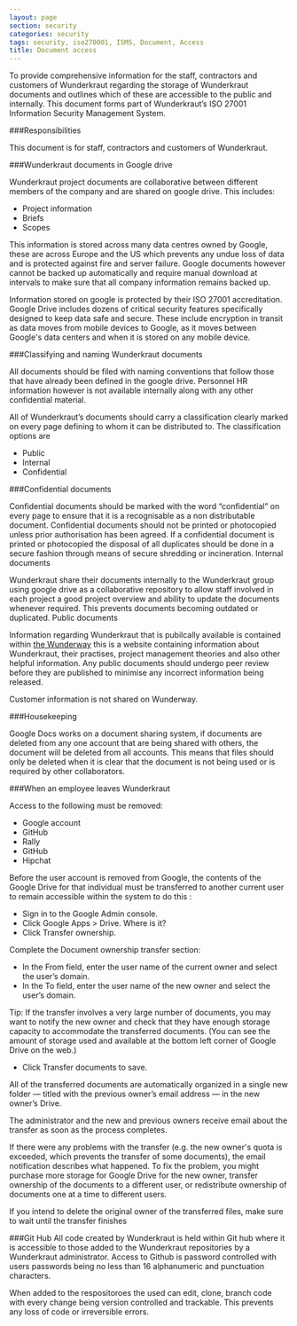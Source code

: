 ```yaml
---
layout: page
section: security
categories: security
tags: security, iso270001, ISMS, Document, Access
title: Document access
---
```


To provide comprehensive information for the staff, contractors and customers of Wunderkraut regarding the storage of Wunderkraut documents and outlines which of these are accessible to the public and internally.
This document forms part of Wunderkraut’s ISO 27001 Information Security Management System.

###Responsibilities

This document is for staff, contractors and customers of Wunderkraut.

###Wunderkraut documents in Google drive

Wunderkraut project documents are collaborative between different members of the company and are shared on google drive.
This includes:

*	Project information
*	Briefs
*	Scopes

This information is stored across many data centres owned by Google, these are across Europe and the US which prevents any undue loss of data and is protected against fire and server failure. Google documents however cannot be backed up automatically and require manual download at intervals to make sure that all company information remains backed up.

Information stored on google is protected by their ISO 27001 accreditation. Google Drive includes dozens of critical security features specifically designed to keep data safe and secure. These include encryption in transit as data moves from mobile devices to Google, as it moves between Google's data centers and when it is stored on any mobile device.


###Classifying and naming Wunderkraut documents

All documents should be filed with naming conventions that follow those that have already been defined in the google drive.
Personnel HR information however is not available internally along with any other confidential material.

All of Wunderkraut’s documents should carry a classification clearly marked on every page defining to whom it can be distributed to.
The classification options are

*	Public
*	Internal
*	Confidential


###Confidential documents

Confidential documents should be marked with the word “confidential” on every page to ensure that it is a recognisable as a non distributable document. Confidential documents should not be printed or photocopied unless prior authorisation has been agreed. If a confidential document is printed or photocopied the disposal of all duplicates should be done in a secure fashion through means of secure shredding or incineration.
Internal documents

Wunderkraut share their documents internally to the Wunderkraut group using google drive as a collaborative repository to allow staff involved in each project a good project overview and ability to update the documents whenever required. This prevents documents becoming outdated or duplicated.
Public documents

Information regarding Wunderkraut that is pubilcally available is contained within [the Wunderway](/) this is a website containing information about Wunderkraut, their practises, project management theories and also other helpful information. Any public documents should undergo peer review before they are published to minimise any incorrect information being released.

Customer information is not shared on Wunderway.


###Housekeeping

Google Docs works on a document sharing system, if documents are deleted from any one account that are being shared with others, the document will be deleted from all accounts. This means that files should only be deleted when it is clear that the document is not being used or is required by other collaborators.

###When an employee leaves Wunderkraut

Access to the following must be removed:

* Google account
* GitHub
* Rally
* GitHub
* Hipchat

Before the user account is removed from Google, the contents of the Google Drive for that individual must be transferred to another current user to remain accessible within the system
to do this :

* Sign in to the Google Admin console.
* Click Google Apps > Drive. Where is it?
* Click Transfer ownership.

Complete the Document ownership transfer section:

* In the From field, enter the user name of the current owner and select the user’s domain.
* In the To field, enter the user name of the new owner and select the user’s domain.

Tip: If the transfer involves a very large number of documents, you may want to notify the new owner and check that they have enough storage capacity to accommodate the transferred documents. (You can see the amount of storage used and available at the bottom left corner of Google Drive on the web.)

* Click Transfer documents to save.

All of the transferred documents are automatically organized in a single new folder — titled with the previous owner’s email address — in the new owner’s Drive.

The administrator and the new and previous owners receive email about the transfer as soon as the process completes.

If there were any problems with the transfer (e.g. the new owner's quota is exceeded, which prevents the transfer of some documents), the email notification describes what happened. To fix the problem, you might purchase more storage for Google Drive for the new owner, transfer ownership of the documents to a different user, or redistribute ownership of documents one at a time to different users.

If you intend to delete the original owner of the transferred files, make sure to wait until the transfer finishes

###Git Hub
All code created by Wunderkraut is held within Git hub where it is accessible to those added to the Wunderkraut repositories by a Wunderkraut administrator. Access to Github is password controlled with users passwords being no less than 16 alphanumeric and punctuation characters.

When added to the respositoroes the used can edit, clone, branch code with every change being version controlled and trackable. This prevents any loss of code or irreversible errors.
